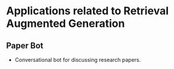 # Applications related to Retrieval Augmented Generation

## Paper Bot

- Conversational bot for discussing research papers.

